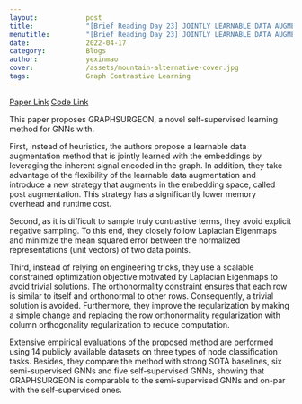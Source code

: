 ```yaml
---
layout:            post
title:             "[Brief Reading Day 23] JOINTLY LEARNABLE DATA AUGMENTATIONS FOR SELF-SUPERVISED GNNS"
menutitle:         "[Brief Reading Day 23] JOINTLY LEARNABLE DATA AUGMENTATIONS FOR SELF-SUPERVISED GNNS"
date:              2022-04-17
category:          Blogs
author:            yexinmao
cover:             /assets/mountain-alternative-cover.jpg
tags:              Graph Contrastive Learning
---
```


[Paper Link](https://arxiv.org/abs/2108.10420)
[Code Link](https://github.com/zekarias-tilahun/graph-surgeon)


This paper proposes GRAPHSURGEON, a novel self-supervised learning method for GNNs with. 

First, instead of heuristics, the authors propose a learnable data augmentation method that is jointly learned with the embeddings by leveraging the inherent signal encoded in the graph. In addition, they take advantage of the flexibility of the learnable data augmentation and introduce a new strategy that augments in the embedding space, called post augmentation. This strategy has a significantly lower memory overhead and runtime cost. 

Second, as it is difficult to sample truly contrastive terms, they avoid explicit negative sampling. To this end, they closely follow Laplacian Eigenmaps and minimize the mean squared error between the normalized representations (unit vectors) of two data points. 

Third, instead of relying on engineering tricks, they use a scalable constrained optimization objective motivated by Laplacian Eigenmaps to avoid trivial solutions. The orthonormality constraint ensures that each row is similar to itself and orthonormal to other rows. Consequently, a trivial solution is avoided. Furthermore, they improve the regularization by making a simple change and replacing the row orthonormality regularization with column orthogonality regularization to reduce computation.

Extensive empirical evaluations of the proposed method are performed using 14 publicly available datasets on three types of node classification tasks. Besides, they compare the method with strong SOTA baselines, six semi-supervised GNNs and five self-supervised GNNs, showing that GRAPHSURGEON is comparable to the semi-supervised GNNs and on-par with the self-supervised ones.

